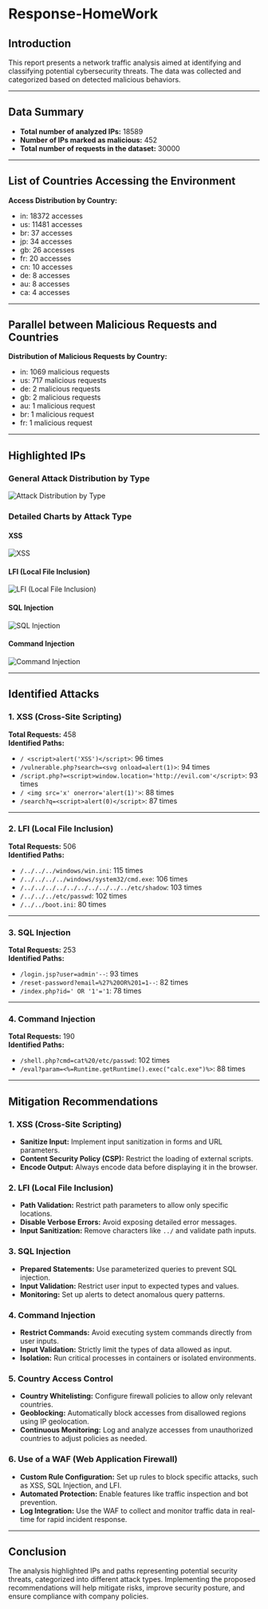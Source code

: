 
# Response-HomeWork

## Introduction
This report presents a network traffic analysis aimed at identifying and classifying potential cybersecurity threats. The data was collected and categorized based on detected malicious behaviors.

---

## Data Summary
- **Total number of analyzed IPs:** 18589
- **Number of IPs marked as malicious:** 452
- **Total number of requests in the dataset:** 30000

---

## List of Countries Accessing the Environment

**Access Distribution by Country:**

- in: 18372 accesses
- us: 11481 accesses
- br: 37 accesses
- jp: 34 accesses
- gb: 26 accesses
- fr: 20 accesses
- cn: 10 accesses
- de: 8 accesses
- au: 8 accesses
- ca: 4 accesses

---

## Parallel between Malicious Requests and Countries

**Distribution of Malicious Requests by Country:**

- in: 1069 malicious requests
- us: 717 malicious requests
- de: 2 malicious requests
- gb: 2 malicious requests
- au: 1 malicious request
- br: 1 malicious request
- fr: 1 malicious request

---

## Highlighted IPs

### General Attack Distribution by Type
![Attack Distribution by Type](attack_distribution_en.png)

### Detailed Charts by Attack Type
#### XSS
![XSS](./xss_details_en.png)
#### LFI (Local File Inclusion)
![LFI (Local File Inclusion)](./lfi_(local_file_inclusion)_details_en.png)
#### SQL Injection
![SQL Injection](./sql_injection_details_en.png)
#### Command Injection
![Command Injection](./command_injection_details_en.png)

---

## Identified Attacks

### 1. XSS (Cross-Site Scripting)
**Total Requests:** 458  
**Identified Paths:**
- `/ <script>alert('XSS')</script>`: 96 times
- `/vulnerable.php?search=<svg onload=alert(1)>`: 94 times
- `/script.php?=<script>window.location='http://evil.com'</script>`: 93 times
- `/ <img src='x' onerror='alert(1)'>`: 88 times
- `/search?q=<script>alert(0)</script>`: 87 times

---

### 2. LFI (Local File Inclusion)
**Total Requests:** 506  
**Identified Paths:**
- `/../../../windows/win.ini`: 115 times
- `/../../../../windows/system32/cmd.exe`: 106 times
- `/../../../../../../../../../../etc/shadow`: 103 times
- `/../../../etc/passwd`: 102 times
- `/../../boot.ini`: 80 times

---

### 3. SQL Injection
**Total Requests:** 253  
**Identified Paths:**
- `/login.jsp?user=admin'--`: 93 times
- `/reset-password?email=%27%20OR%201=1--`: 82 times
- `/index.php?id=' OR '1'='1`: 78 times

---

### 4. Command Injection
**Total Requests:** 190  
**Identified Paths:**
- `/shell.php?cmd=cat%20/etc/passwd`: 102 times
- `/eval?param=<%=Runtime.getRuntime().exec("calc.exe")%>`: 88 times

---

## Mitigation Recommendations

### 1. XSS (Cross-Site Scripting)
- **Sanitize Input:** Implement input sanitization in forms and URL parameters.
- **Content Security Policy (CSP):** Restrict the loading of external scripts.
- **Encode Output:** Always encode data before displaying it in the browser.

### 2. LFI (Local File Inclusion)
- **Path Validation:** Restrict path parameters to allow only specific locations.
- **Disable Verbose Errors:** Avoid exposing detailed error messages.
- **Input Sanitization:** Remove characters like `../` and validate path inputs.

### 3. SQL Injection
- **Prepared Statements:** Use parameterized queries to prevent SQL injection.
- **Input Validation:** Restrict user input to expected types and values.
- **Monitoring:** Set up alerts to detect anomalous query patterns.

### 4. Command Injection
- **Restrict Commands:** Avoid executing system commands directly from user inputs.
- **Input Validation:** Strictly limit the types of data allowed as input.
- **Isolation:** Run critical processes in containers or isolated environments.

### 5. Country Access Control
- **Country Whitelisting:** Configure firewall policies to allow only relevant countries.
- **Geoblocking:** Automatically block accesses from disallowed regions using IP geolocation.
- **Continuous Monitoring:** Log and analyze accesses from unauthorized countries to adjust policies as needed.

### 6. Use of a WAF (Web Application Firewall)
- **Custom Rule Configuration:** Set up rules to block specific attacks, such as XSS, SQL Injection, and LFI.
- **Automated Protection:** Enable features like traffic inspection and bot prevention.
- **Log Integration:** Use the WAF to collect and monitor traffic data in real-time for rapid incident response.

---

## Conclusion
The analysis highlighted IPs and paths representing potential security threats, categorized into different attack types. Implementing the proposed recommendations will help mitigate risks, improve security posture, and ensure compliance with company policies.
